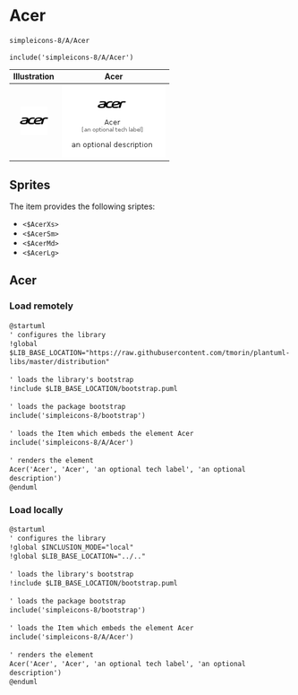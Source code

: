 # Acer


```text
simpleicons-8/A/Acer
```

```text
include('simpleicons-8/A/Acer')
```



| Illustration | Acer |
| :---: | :---: |
| ![illustration for Illustration](../../simpleicons-8/A/Acer.png) | ![illustration for Acer](../../simpleicons-8/A/Acer.Local.png) |



## Sprites
The item provides the following sriptes:

- `<$AcerXs>`
- `<$AcerSm>`
- `<$AcerMd>`
- `<$AcerLg>`





## Acer

### Load remotely
```plantuml
@startuml
' configures the library
!global $LIB_BASE_LOCATION="https://raw.githubusercontent.com/tmorin/plantuml-libs/master/distribution"

' loads the library's bootstrap
!include $LIB_BASE_LOCATION/bootstrap.puml

' loads the package bootstrap
include('simpleicons-8/bootstrap')

' loads the Item which embeds the element Acer
include('simpleicons-8/A/Acer')

' renders the element
Acer('Acer', 'Acer', 'an optional tech label', 'an optional description')
@enduml
```

### Load locally
```plantuml
@startuml
' configures the library
!global $INCLUSION_MODE="local"
!global $LIB_BASE_LOCATION="../.."

' loads the library's bootstrap
!include $LIB_BASE_LOCATION/bootstrap.puml

' loads the package bootstrap
include('simpleicons-8/bootstrap')

' loads the Item which embeds the element Acer
include('simpleicons-8/A/Acer')

' renders the element
Acer('Acer', 'Acer', 'an optional tech label', 'an optional description')
@enduml
```

